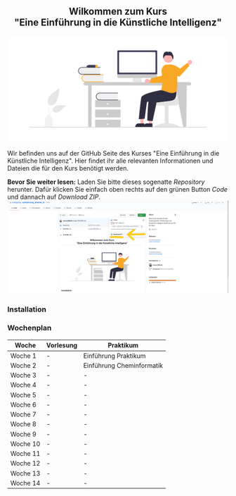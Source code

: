 
<h2 align ="center">Wilkommen zum Kurs <br> "Eine Einführung in die Künstliche Intelligenz"</h2>

![](Notebooks/Img/hello.png)

Wir befinden uns auf der GitHub Seite des Kurses "Eine Einführung in die Künstliche Intelligenz". Hier findet ihr alle relevanten Informationen und Dateien die für den Kurs benötigt werden.

**Bevor Sie weiter lesen:**
Laden Sie bitte dieses sogenatte *Repository* herunter. Dafür klicken Sie einfach oben rechts auf den grünen Button *Code* und dannach auf *Download ZIP*.  
![](Notebooks/Img/install_git.png)
### Installation


### Wochenplan 

Woche | Vorlesung | Praktikum
------------ | ------------- | -------------
Woche 1 | - | Einführung Praktikum
Woche 2  | - | Einführung Cheminformatik
Woche 3| -| -
Woche 4| -| -
Woche 5| -| -
Woche 6| -| -
Woche 7| -| -
Woche 8| -| -
Woche 9| -| -
Woche 10| -| -
Woche 11| -| -
Woche 12| -| -
Woche 13| -| -
Woche 14| -| -
